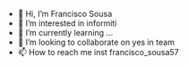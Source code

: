 - 👋 Hi, I’m Francisco Sousa
- 👀 I’m interested in informiti
- 🌱 I’m currently learning ...
- 💞️ I’m looking to collaborate on yes in team 
- 📫 How to reach me inst francisco_sousa57

<!---
FranciscoSousa01/FranciscoSousa01 is a ✨ special ✨ repository because its `README.md` (this file) appears on your GitHub profile.
You can click the Preview link to take a look at your changes.
--->
